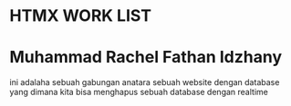 # HTMX WORK LIST

###
###
# Muhammad Rachel Fathan Idzhany
 ini adalaha sebuah gabungan anatara sebuah website dengan database yang dimana kita bisa menghapus sebuah database dengan realtime
